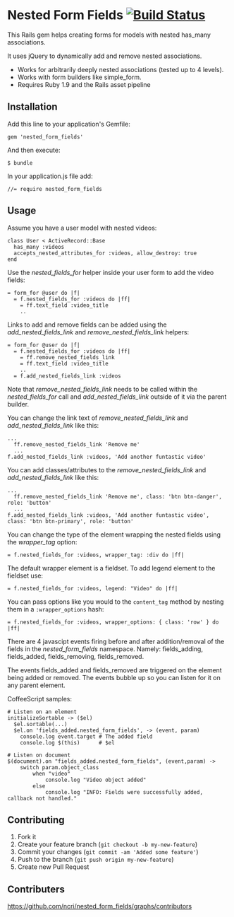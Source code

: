 # Nested Form Fields [![Build Status](https://secure.travis-ci.org/ncri/nested_form_fields.png)](http://travis-ci.org/ncri/nested_form_fields)

This Rails gem helps creating forms for models with nested has_many associations.

It uses jQuery to dynamically add and remove nested associations.

- Works for arbitrarily deeply nested associations (tested up to 4 levels).
- Works with form builders like simple_form.
- Requires Ruby 1.9 and the Rails asset pipeline



## Installation

Add this line to your application's Gemfile:

    gem 'nested_form_fields'

And then execute:

    $ bundle

In your application.js file add:

    //= require nested_form_fields

## Usage

Assume you have a user model with nested videos:

    class User < ActiveRecord::Base
      has_many :videos
      accepts_nested_attributes_for :videos, allow_destroy: true
    end

Use the *nested_fields_for* helper inside your user form to add the video fields:

    = form_for @user do |f|
      = f.nested_fields_for :videos do |ff|
        = ff.text_field :video_title
        ..

Links to add and remove fields can be added using the *add_nested_fields_link* and *remove_nested_fields_link* helpers:

    = form_for @user do |f|
      = f.nested_fields_for :videos do |ff|
        = ff.remove_nested_fields_link
        = ff.text_field :video_title
        ..
      = f.add_nested_fields_link :videos

Note that *remove_nested_fields_link* needs to be called within the *nested_fields_for* call and *add_nested_fields_link* outside of it via the parent builder.

You can change the link text of *remove_nested_fields_link* and *add_nested_fields_link* like this:

    ...
      ff.remove_nested_fields_link 'Remove me'
      ...
    f.add_nested_fields_link :videos, 'Add another funtastic video'

You can add classes/attributes to the  *remove_nested_fields_link* and *add_nested_fields_link* like this:

    ...
      ff.remove_nested_fields_link 'Remove me', class: 'btn btn-danger', role: 'button'
      ...
    f.add_nested_fields_link :videos, 'Add another funtastic video', class: 'btn btn-primary', role: 'button'

You can change the type of the element wrapping the nested fields using the *wrapper_tag* option:

    = f.nested_fields_for :videos, wrapper_tag: :div do |ff|

The default wrapper element is a fieldset. To add legend element to the fieldset use:

    = f.nested_fields_for :videos, legend: "Video" do |ff|

You can pass options like you would to the `content_tag` method by nesting them in a `:wrapper_options` hash:

    = f.nested_fields_for :videos, wrapper_options: { class: 'row' } do |ff|

There are 4 javascipt events firing before and after addition/removal of the fields in the *nested_form_fields* namespace. Namely:
    fields_adding, fields_added, fields_removing, fields_removed.

The events fields_added and fields_removed are triggered on the element being added or removed. The events bubble up so you can listen for it on any parent element.

CoffeeScript samples:

    # Listen on an element
    initializeSortable -> ($el)
      $el.sortable(...)
      $el.on 'fields_added.nested_form_fields', -> (event, param)
        console.log event.target # The added field
        console.log $(this)      # $el

    # Listen on document
    $(document).on "fields_added.nested_form_fields", (event,param) ->
        switch param.object_class
            when "video"
                console.log "Video object added"
            else
                console.log "INFO: Fields were successfully added, callback not handled."


## Contributing

1. Fork it
2. Create your feature branch (`git checkout -b my-new-feature`)
3. Commit your changes (`git commit -am 'Added some feature'`)
4. Push to the branch (`git push origin my-new-feature`)
5. Create new Pull Request


## Contributers

https://github.com/ncri/nested_form_fields/graphs/contributors
